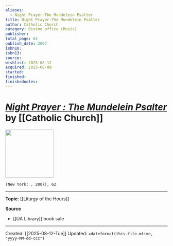 ```yaml
---
aliases:
  - Night Prayer-The Mundelein Psalter
title: Night Prayer-The Mundelein Psalter
author: Catholic Church
category: Divine office (Music)
publisher: 
total_page: 62
publish_date: 2007
isbn10: 
isbn13: 
source: 
wishlist: 2025-08-12
acquired: 2025-08-09
started: 
finished: 
finishednotes:
---
```

# *[Night Prayer : The Mundelein Psalter]()* by [[Catholic Church]]

<img src="" width=150>

`(New York: , 2007), 62`



--- 
**Topic**: [[Liturgy of the Hours]]

**Source**
- [[UA Library]] book sale 
 ---
Created: [[2025-08-12-Tue]]
Updated: `=dateformat(this.file.mtime, "yyyy-MM-dd-ccc")`